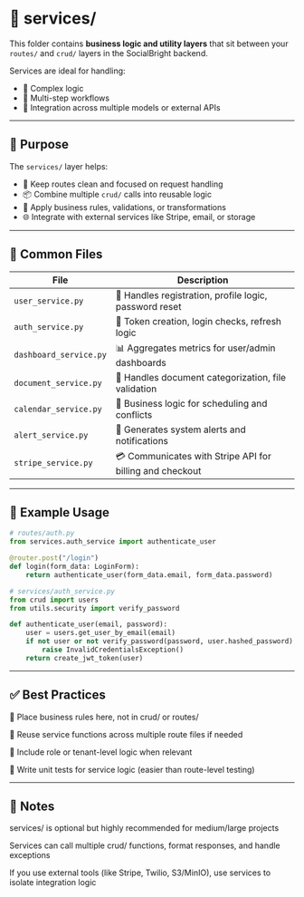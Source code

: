 # 📂 services/

This folder contains **business logic and utility layers** that sit between your `routes/` and `crud/` layers in the SocialBright backend.

Services are ideal for handling:
- 🔁 Complex logic
- 🧠 Multi-step workflows
- 🧩 Integration across multiple models or external APIs

---

## 🎯 Purpose

The `services/` layer helps:

- 🧼 Keep routes clean and focused on request handling
- 📦 Combine multiple `crud/` calls into reusable logic
- 🔐 Apply business rules, validations, or transformations
- 🌐 Integrate with external services like Stripe, email, or storage

---

## 📄 Common Files

| File                  | Description                                                |
|-----------------------|----------------------------------------------------------- |
| `user_service.py`     | 👤 Handles registration, profile logic, password reset     |
| `auth_service.py`     | 🔐 Token creation, login checks, refresh logic             |
| `dashboard_service.py`| 📊 Aggregates metrics for user/admin dashboards            |
| `document_service.py` | 📎 Handles document categorization, file validation        |
| `calendar_service.py` | 📆 Business logic for scheduling and conflicts             |
| `alert_service.py`    | 🚨 Generates system alerts and notifications               |
| `stripe_service.py`   | 💳 Communicates with Stripe API for billing and checkout   |

---

## 🧪 Example Usage

```python
# routes/auth.py
from services.auth_service import authenticate_user

@router.post("/login")
def login(form_data: LoginForm):
    return authenticate_user(form_data.email, form_data.password)

# services/auth_service.py
from crud import users
from utils.security import verify_password

def authenticate_user(email, password):
    user = users.get_user_by_email(email)
    if not user or not verify_password(password, user.hashed_password):
        raise InvalidCredentialsException()
    return create_jwt_token(user)
```
---

## ✅ Best Practices

🧠 Place business rules here, not in crud/ or routes/

🔁 Reuse service functions across multiple route files if needed

🔐 Include role or tenant-level logic when relevant

🧪 Write unit tests for service logic (easier than route-level testing)

---

## 📌 Notes

services/ is optional but highly recommended for medium/large projects

Services can call multiple crud/ functions, format responses, and handle exceptions

If you use external tools (like Stripe, Twilio, S3/MinIO), use services to isolate integration logic
